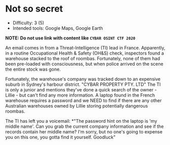 # Not so secret

* Difficulty: 3 (5)
* Intended tools: Google Maps, Google Earth

__NOTE: Do not use link with content like `CYBAR OSINT CTF 2020`__

An email comes in from a Threat-Intelligence (TI) lead in France. Apparently, in a routine Occupational Health & Safety (OH&S) check, inspectors found a warehouse stacked to the roof of roombas. Fortunately, none of them had been pre-loaded with consciousness, but when police arrived on the scene the entire stock was gone.

Fortunately, the warehouse's company was tracked down to an expensive suburb in Sydney's harbour district. "CYBAR PROPERTY PTY. LTD" The TI is only a junior and mentions they've done a quick search of the owner - Lillie - but can't find any more information. A laptop found in the French warehouse requires a password and we NEED to find if there are any other Australian warehouses owned by Lillie storing potentially dangerous roombas.

The TI has left you a voicemail: *"The password hint on the laptop is 'my middle name'. Can you grab the current company information and see if the records contain her middle name? I'm sorry, but no one's going to expense you on this one, you gotta find it yourself. Goodluck"
